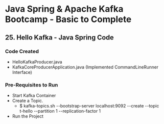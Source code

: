 # Java Spring & Apache Kafka Bootcamp - Basic to Complete

## 25. Hello Kafka - Java Spring Code
### Code Created
- HelloKafkaProducer.java
- KafkaCoreProducerApplication.java (Implemented CommandLineRunner Interface)
### Pre-Requisites to Run
- Start Kafka Container
- Create a Topic.
  - $ kafka-topics.sh --bootstrap-server localhost:9092 --create --topic t-hello --partition 1 --replication-factor 1
- Run the Project


